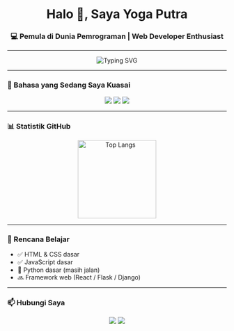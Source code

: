 <!-- Header -->
<h1 align="center">Halo 👋, Saya Yoga Putra</h1>
<h3 align="center">💻 Pemula di Dunia Pemrograman | Web Developer Enthusiast</h3>

---

<!-- Banner animasi -->
<p align="center">
  <img src="https://readme-typing-svg.demolab.com?font=Fira+Code&size=22&pause=1000&color=00F7FF&center=true&vCenter=true&width=600&lines=Selamat+Datang;Salken+aku+Yoga;Enjoy!+" alt="Typing SVG" />
</p>


---

### 🚀 Bahasa yang Sedang Saya Kuasai
<p align="center">
  <img src="https://img.shields.io/badge/-HTML5-orange?logo=html5&logoColor=white&style=for-the-badge" />
  <img src="https://img.shields.io/badge/-JavaScript-yellow?logo=javascript&logoColor=white&style=for-the-badge" />
  <img src="https://img.shields.io/badge/-Python-blue?logo=python&logoColor=white&style=for-the-badge" />
</p>

---

### 📊 Statistik GitHub
<p align="center">
  <img src="https://github-readme-stats.vercel.app/api/top-langs/?username=osengsu&layout=compact&theme=tokyonight" alt="Top Langs" height="180"/>
</p>

---

### 🎯 Rencana Belajar
- ✅ HTML & CSS dasar  
- ✅ JavaScript dasar  
- 🔄 Python dasar (masih jalan)  
- 🔜 Framework web (React / Flask / Django)  

---

### 📫 Hubungi Saya
<p align="center">
  <a href="mailto:yogamc291@email.com"><img src="https://img.shields.io/badge/Email-D14836?style=for-the-badge&logo=gmail&logoColor=white"/></a>
  <a href="https://osengsu.github.io/yosite/porto.html"><img src="https://img.shields.io/badge/Portfolio-000000?style=for-the-badge&logo=About.me&logoColor=white"/></a>
</p>
